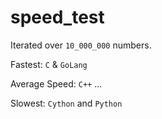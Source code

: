 # speed_test

Iterated over `10_000_000` numbers.


Fastest: `C` & `GoLang`


Average Speed: `C++` ...


Slowest: `Cython` and `Python`
